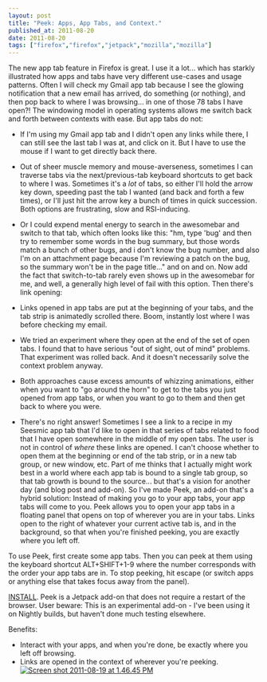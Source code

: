 ```yaml
---
layout: post
title: "Peek: Apps, App Tabs, and Context."
published_at: 2011-08-20
date: 2011-08-20
tags: ["firefox","firefox","jetpack","mozilla","mozilla"]
---
```


The new app tab feature in Firefox is great. I use it a lot... which has starkly illustrated how apps and tabs have very different use-cases and usage patterns. Often I will check my Gmail app tab because I see the glowing notification that a new email has arrived, do something (or nothing), and then pop back to where I was browsing... in one of those 78 tabs I have open?!
The windowing model in operating systems allows me switch back and forth between contexts with ease. But app tabs do not:

*   If I'm using my Gmail app tab and I didn't open any links while there, I can still see the last tab I was at, and click on it. But I have to use the mouse if I want to get directly back there.
*   Out of sheer muscle memory and mouse-averseness, sometimes I can traverse tabs via the next/previous-tab keyboard shortcuts to get back to where I was. Sometimes it's a *lot* of tabs, so either I'll hold the arrow key down, speeding past the tab I wanted (and back and forth a few times), or I'll just hit the arrow key a bunch of times in quick succession. Both options are frustrating, slow and RSI-inducing.
*   Or I could expend mental energy to search in the awesomebar and switch to that tab, which often looks like this: "hm, type 'bug' and then try to remember some words in the bug summary, but those words match a bunch of other bugs, and i don't know the bug number, and also I'm on an attachment page because I'm reviewing a patch on the bug, so the summary won't be in the page title..." and on and on. Now add the fact that switch-to-tab rarely even shows up in the awesomebar for me, and well, a generally high level of fail with this option.
Then there's link opening:

*   Links opened in app tabs are put at the beginning of your tabs, and the tab strip is animatedly scrolled there. Boom, instantly lost where I was before checking my email.
*   We tried an experiment where they open at the end of the set of open tabs. I found that to have serious "out of sight, out of mind" problems. That experiment was rolled back. And it doesn't necessarily solve the context problem anyway.
*   Both approaches cause excess amounts of whizzing animations, either when you want to "go around the horn" to get to the tabs you just opened from app tabs, or when you want to go to them and then get back to where you were.
*   There's no right answer! Sometimes I see a link to a recipe in my Seesmic app tab that I'd like to open in that series of tabs related to food that I have open somewhere in the middle of my open tabs. The user is not in control of *where* these links are opened. I can't choose whether to open them at the beginning or end of the tab strip, or in a new tab group, or new window, etc. Part of me thinks that I actually might work best in a world where each app tab is bound to a single tab group, so that tab growth is bound to the source... but that's a vision for another day (and blog post and add-on).
So I've made Peek, an add-on that's a hybrid solution: Instead of making you go to your app tabs, your app tabs will come to you. Peek allows you to open your app tabs in a floating panel that opens on top of wherever you are in your tabs. Links open to the right of whatever your current active tab is, and in the background, so that when you're finished peeking, you are exactly where you left off.

To use Peek, first create some app tabs. Then you can peek at them using the keyboard shortcut ALT+SHIFT+1-9 where the number corresponds with the order your app tabs are in. To stop peeking, hit escape (or switch apps or anything else that takes focus away from the panel).

[INSTALL](https://addons.mozilla.org/en-US/firefox/addon/peek/). Peek is a Jetpack add-on that does not require a restart of the browser. User beware: This is an experimental add-on - I've been using it on Nightly builds, but haven't done much testing elsewhere.

Benefits:

*   Interact with your apps, and when you're done, be exactly where you left off browsing.
*   Links are opened in the context of wherever you're peeking.
[![](http://autonome.files.wordpress.com/2011/08/screen-shot-2011-08-19-at-1-46-45-pm.png "Screen shot 2011-08-19 at 1.46.45 PM")](screen-shot-2011-08-19-at-1-46-45-pm.png)